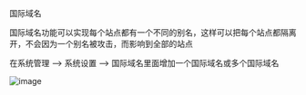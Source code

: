 国际域名

国际域名功能可以实现每个站点都有一个不同的别名，这样可以把每个站点都隔离开，不会因为一个别名被攻击，而影响到全部的站点

在系统管理 —> 系统设置 —> 国际域名里面增加一个国际域名或多个国际域名

![image](https://user-images.githubusercontent.com/90588289/133720607-75b0fd25-9674-4468-9ad7-b209374d0f01.png)


